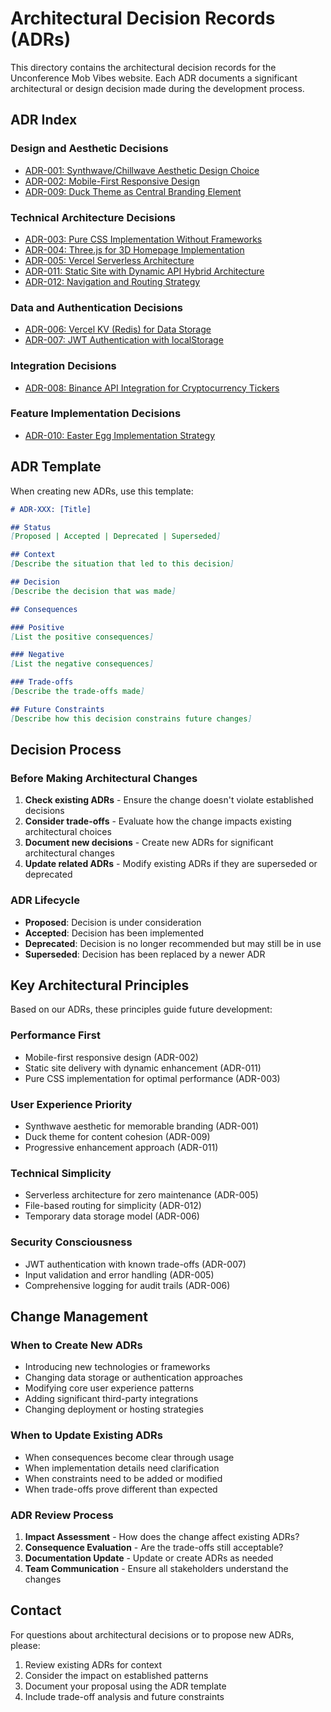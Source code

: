 # Architectural Decision Records (ADRs)

This directory contains the architectural decision records for the Unconference Mob Vibes website. Each ADR documents a significant architectural or design decision made during the development process.

## ADR Index

### Design and Aesthetic Decisions
- [ADR-001: Synthwave/Chillwave Aesthetic Design Choice](001-synthwave-aesthetic-choice.md)
- [ADR-002: Mobile-First Responsive Design](002-mobile-first-responsive-design.md)
- [ADR-009: Duck Theme as Central Branding Element](009-duck-theme-branding.md)

### Technical Architecture Decisions
- [ADR-003: Pure CSS Implementation Without Frameworks](003-pure-css-no-frameworks.md)
- [ADR-004: Three.js for 3D Homepage Implementation](004-threejs-3d-homepage.md)
- [ADR-005: Vercel Serverless Architecture](005-vercel-serverless-architecture.md)
- [ADR-011: Static Site with Dynamic API Hybrid Architecture](011-static-site-dynamic-api-hybrid.md)
- [ADR-012: Navigation and Routing Strategy](012-navigation-routing-strategy.md)

### Data and Authentication Decisions
- [ADR-006: Vercel KV (Redis) for Data Storage](006-vercel-kv-redis-storage.md)
- [ADR-007: JWT Authentication with localStorage](007-jwt-authentication-approach.md)

### Integration Decisions
- [ADR-008: Binance API Integration for Cryptocurrency Tickers](008-binance-api-integration.md)

### Feature Implementation Decisions
- [ADR-010: Easter Egg Implementation Strategy](010-easter-egg-implementation.md)

## ADR Template

When creating new ADRs, use this template:

```markdown
# ADR-XXX: [Title]

## Status
[Proposed | Accepted | Deprecated | Superseded]

## Context
[Describe the situation that led to this decision]

## Decision
[Describe the decision that was made]

## Consequences

### Positive
[List the positive consequences]

### Negative
[List the negative consequences]

### Trade-offs
[Describe the trade-offs made]

## Future Constraints
[Describe how this decision constrains future changes]
```

## Decision Process

### Before Making Architectural Changes
1. **Check existing ADRs** - Ensure the change doesn't violate established decisions
2. **Consider trade-offs** - Evaluate how the change impacts existing architectural choices
3. **Document new decisions** - Create new ADRs for significant architectural changes
4. **Update related ADRs** - Modify existing ADRs if they are superseded or deprecated

### ADR Lifecycle
- **Proposed**: Decision is under consideration
- **Accepted**: Decision has been implemented
- **Deprecated**: Decision is no longer recommended but may still be in use
- **Superseded**: Decision has been replaced by a newer ADR

## Key Architectural Principles

Based on our ADRs, these principles guide future development:

### Performance First
- Mobile-first responsive design (ADR-002)
- Static site delivery with dynamic enhancement (ADR-011)
- Pure CSS implementation for optimal performance (ADR-003)

### User Experience Priority
- Synthwave aesthetic for memorable branding (ADR-001)
- Duck theme for content cohesion (ADR-009)
- Progressive enhancement approach (ADR-011)

### Technical Simplicity
- Serverless architecture for zero maintenance (ADR-005)
- File-based routing for simplicity (ADR-012)
- Temporary data storage model (ADR-006)

### Security Consciousness
- JWT authentication with known trade-offs (ADR-007)
- Input validation and error handling (ADR-005)
- Comprehensive logging for audit trails (ADR-006)

## Change Management

### When to Create New ADRs
- Introducing new technologies or frameworks
- Changing data storage or authentication approaches
- Modifying core user experience patterns
- Adding significant third-party integrations
- Changing deployment or hosting strategies

### When to Update Existing ADRs
- When consequences become clear through usage
- When implementation details need clarification
- When constraints need to be added or modified
- When trade-offs prove different than expected

### ADR Review Process
1. **Impact Assessment** - How does the change affect existing ADRs?
2. **Consequence Evaluation** - Are the trade-offs still acceptable?
3. **Documentation Update** - Update or create ADRs as needed
4. **Team Communication** - Ensure all stakeholders understand the changes

## Contact

For questions about architectural decisions or to propose new ADRs, please:
1. Review existing ADRs for context
2. Consider the impact on established patterns
3. Document your proposal using the ADR template
4. Include trade-off analysis and future constraints